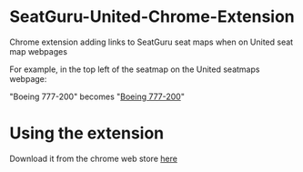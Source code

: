 # SeatGuru-United-Chrome-Extension
Chrome extension adding links to SeatGuru seat maps when on United seat map webpages

For example, in the top left of the seatmap on the United seatmaps webpage:

"Boeing 777-200" becomes "[Boeing 777-200](https://www.google.com/search?q=United%20Boeing%20777-200&btnI&as_sitesearch=seatguru.com)"

# Using the extension

Download it from the chrome web store [here](https://chrome.google.com/webstore/detail/seatguru-united-seatmaps/jfhdlijafeimoceefahpgnclkfcmhooo)
